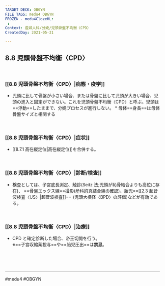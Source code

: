 ```yaml
---
TARGET DECK: OBGYN
FILE TAGS: medu4 OBGYN
FROZEN - medu4ClozeHL:
 : 
Context: 産婦人科/分娩/児頭骨盤不均衡〈CPD〉
CreatedDay: 2021-05-31

---
```


## 8.8 児頭骨盤不均衡〈CPD〉

<br>

### [[8.8 児頭骨盤不均衡〈CPD〉|病態・疫学]]
* 児頭に比して骨盤が小さい場合、または骨盤に比して児頭が大きい場合、児頭の進入と固定ができない。これを児頭骨盤不均衡〈CPD〉と呼ぶ。児頭は==浮動==したままで、分娩プロセスが進行しない。
\* 母体==身長==は母体骨盤サイズと相関する
<!--ID: 1622523509997-->



<br>

### [[8.8 児頭骨盤不均衡〈CPD〉|症状]]
* [[8.7.1 高在縦定位|高在縦定位]]を合併する。

<br>

### [[8.8 児頭骨盤不均衡〈CPD〉|診断/検査]]
* 検査としては、子宮底長測定、触診(Seitz 法;児頭が恥骨結合よりも高位に存在)、 ==骨盤エックス線==撮影(産科的真結合線の確認)、胎児==[[2.3 超音波検査〈US〉|超音波検査]]== (児頭大横径〈BPD〉の評価)などが有効である。
<!--ID: 1622523510002-->


<br>

### [[8.8 児頭骨盤不均衡〈CPD〉|治療]]
* CPD と確定診断した場合、帝王切開を行う。  
※==子宮収縮薬投与==や==胎児圧出==は**禁忌**。 
<!--ID: 1622523510008-->


 

<br><br><br>

---
#medu4 #OBGYN
